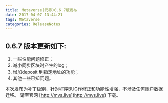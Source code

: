 ```yaml
---
title: Metaverse(元界)0.6.7版发布
date: 2017-04-07 13:44:21
tags: Metaverse
categories: ReleaseNotes
---
```


0.6.7 版本更新如下:
------------------
1. 一些性能问题修正；
2. 减小同步区块时产生的log；
3. 增加deposit 到指定地址的功能；
4. 其他一些已知问题。

本次发布为补丁级别，针对程序BUG作修正和功能性增强，不涉及任何账户数据迁移。
请至官网 [http://mvs.live](http://mvs.live) 下载。
